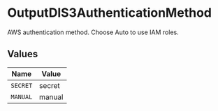 # OutputDlS3AuthenticationMethod

AWS authentication method. Choose Auto to use IAM roles.


## Values

| Name     | Value    |
| -------- | -------- |
| `SECRET` | secret   |
| `MANUAL` | manual   |